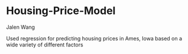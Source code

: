 # Housing-Price-Model

Jalen Wang

Used regression for predicting housing prices in Ames, Iowa based on a wide variety of different factors
